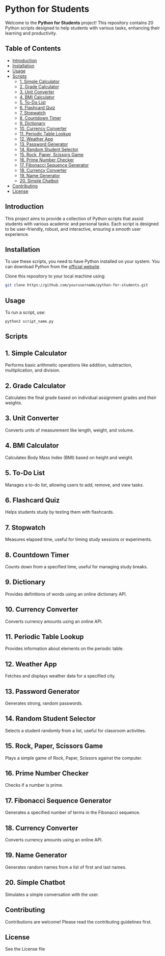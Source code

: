 # Python for Students

Welcome to the **Python for Students** project! This repository contains 20 Python scripts designed to help students with various tasks, enhancing their learning and productivity.

## Table of Contents

- [Introduction](#introduction)
- [Installation](#installation)
- [Usage](#usage)
- [Scripts](#scripts)
  - [1. Simple Calculator](#1-simple-calculator)
  - [2. Grade Calculator](#2-grade-calculator)
  - [3. Unit Converter](#3-unit-converter)
  - [4. BMI Calculator](#4-bmi-calculator)
  - [5. To-Do List](#5-to-do-list)
  - [6. Flashcard Quiz](#6-flashcard-quiz)
  - [7. Stopwatch](#7-stopwatch)
  - [8. Countdown Timer](#8-countdown-timer)
  - [9. Dictionary](#9-dictionary)
  - [10. Currency Converter](#10-currency-converter)
  - [11. Periodic Table Lookup](#11-periodic-table-lookup)
  - [12. Weather App](#12-weather-app)
  - [13. Password Generator](#13-password-generator)
  - [14. Random Student Selector](#14-random-student-selector)
  - [15. Rock, Paper, Scissors Game](#15-rock-paper-scissors-game)
  - [16. Prime Number Checker](#16-prime-number-checker)
  - [17. Fibonacci Sequence Generator](#17-fibonacci-sequence-generator)
  - [18. Currency Converter](#18-currency-converter)
  - [19. Name Generator](#19-name-generator)
  - [20. Simple Chatbot](#20-simple-chatbot)
- [Contributing](#contributing)
- [License](#license)

## Introduction

This project aims to provide a collection of Python scripts that assist students with various academic and personal tasks. Each script is designed to be user-friendly, robust, and interactive, ensuring a smooth user experience.

## Installation

To use these scripts, you need to have Python installed on your system. You can download Python from the [official website](https://www.python.org/).

Clone this repository to your local machine using:
```sh
git clone https://github.com/yourusername/python-for-students.git
```

## Usage
To run a script, use:
```
python3 script_name.py
```
## Scripts

## 1. Simple Calculator
Performs basic arithmetic operations like addition, subtraction, multiplication, and division.

## 2. Grade Calculator
Calculates the final grade based on individual assignment grades and their weights.

## 3. Unit Converter
Converts units of measurement like length, weight, and volume.

## 4. BMI Calculator
Calculates Body Mass Index (BMI) based on height and weight.

## 5. To-Do List
Manages a to-do list, allowing users to add, remove, and view tasks.

## 6. Flashcard Quiz
Helps students study by testing them with flashcards.

## 7. Stopwatch
Measures elapsed time, useful for timing study sessions or experiments.

## 8. Countdown Timer
Counts down from a specified time, useful for managing study breaks.

## 9. Dictionary
Provides definitions of words using an online dictionary API.

## 10. Currency Converter
Converts currency amounts using an online API.

## 11. Periodic Table Lookup
Provides information about elements on the periodic table.

## 12. Weather App
Fetches and displays weather data for a specified city.

## 13. Password Generator
Generates strong, random passwords.

## 14. Random Student Selector
Selects a student randomly from a list, useful for classroom activities.

## 15. Rock, Paper, Scissors Game
Plays a simple game of Rock, Paper, Scissors against the computer.

## 16. Prime Number Checker
Checks if a number is prime.

## 17. Fibonacci Sequence Generator
Generates a specified number of terms in the Fibonacci sequence.

## 18. Currency Converter
Converts currency amounts using an online API.

## 19. Name Generator
Generates random names from a list of first and last names.

## 20. Simple Chatbot
Simulates a simple conversation with the user.

## Contributing
Contributions are welcome! Please read the contributing guidelines first.

## License
See the License file